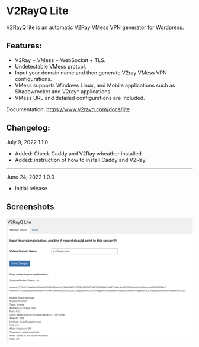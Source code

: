 # V2RayQ Lite

V2RayQ lite is an automatic V2Ray VMess VPN generator for Wordpress.

## Features: 

* V2Ray + VMess + WebSocket + TLS.
* Undetectable VMess protcol.
* Input your domain name and then generate V2ray VMess VPN configurations.
* VMess supports Windows Linux, and Mobile applications such as Shadowrocket and V2ray* applications.
* VMess URL and detailed configurations are included.

Documentation: https://www.v2rayq.com/docs/lite 


## Changelog:

July 9, 2022
1.1.0 
* Added: Check Caddy and V2Ray wheather installed
* Added: instruction of how to install Caddy and V2Ray.
--------------------------------------------------------------
June 24, 2022
1.0.0
* Initial release 

## Screenshots 
![Screenshot](assets/screen.png)
